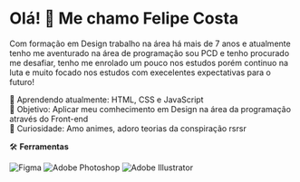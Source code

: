 # Olá! 👋 Me chamo Felipe Costa

Com formação em Design trabalho na área há mais de 7 anos e atualmente tenho me aventurado na área de programação sou PCD
e tenho procurado me desafiar, tenho me enrolado um pouco nos estudos porém continuo na luta e muito focado nos estudos
com execelentes expectativas para o futuro! 

🧠 Aprendendo atualmente: HTML, CSS e JavaScript  
🎯 Objetivo: Aplicar meu comhecimento em Design na área da programação através do Front-end  
🎨 Curiosidade: Amo animes, adoro teorias da conspiração rsrsr


🛠️ **Ferramentas**

![Figma](https://img.shields.io/badge/-Figma-black?logo=figma&style=flat-square)
![Adobe Photoshop](https://img.shields.io/badge/-Photoshop-31A8FF?logo=Adobe-Photoshop&logoColor=white&style=flat-square)
![Adobe Illustrator](https://img.shields.io/badge/-Illustrator-FF9A00?logo=Adobe-Illustrator&logoColor=white&style=flat-square)


